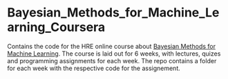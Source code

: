 
# Bayesian_Methods_for_Machine_Learning_Coursera
Contains the code for the HRE online course about [Bayesian Methods for Machine Learning](https://www.coursera.org/learn/bayesian-methods-in-machine-learning#syllabus). The course is laid out for 6 weeks, with lectures, quizes and programming assignments for each week. The repo contains a folder for each week with the respective code for the assignement.
